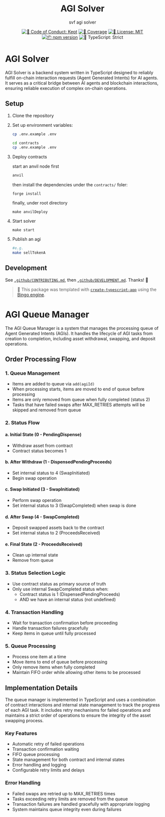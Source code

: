 <h1 align="center">AGI Solver</h1>

<p align="center">svf agi solver</p>

<p align="center">
	<a href="https://github.com/Semantic-Layer/svf-agi-solver-internal/blob/main/.github/CODE_OF_CONDUCT.md" target="_blank"><img alt="🤝 Code of Conduct: Kept" src="https://img.shields.io/badge/%F0%9F%A4%9D_code_of_conduct-kept-21bb42" /></a>
	<a href="https://codecov.io/gh/Semantic-Layer/svf-agi-solver-internal" target="_blank"><img alt="🧪 Coverage" src="https://img.shields.io/codecov/c/github/Semantic-Layer/svf-agi-solver-internal?label=%F0%9F%A7%AA%20coverage" /></a>
	<a href="https://github.com/Semantic-Layer/svf-agi-solver-internal/blob/main/LICENSE.md" target="_blank"><img alt="📝 License: MIT" src="https://img.shields.io/badge/%F0%9F%93%9D_license-MIT-21bb42.svg"></a>
	<a href="http://npmjs.com/package/svf-agi-solver-internal"><img alt="📦 npm version" src="https://img.shields.io/npm/v/svf-agi-solver-internal?color=21bb42&label=%F0%9F%93%A6%20npm" /></a>
	<img alt="💪 TypeScript: Strict" src="https://img.shields.io/badge/%F0%9F%92%AA_typescript-strict-21bb42.svg" />
</p>

# AGI Solver

AGI Solver is a backend system written in TypeScript designed to reliably fulfill on-chain interaction requests (Agent Generated Intents) for AI agents. It serves as a critical bridge between AI agents and blockchain interactions, ensuring reliable execution of complex on-chain operations.

## Setup

1. Clone the repository
2. Set up environment variables:

   ```bash
   cp .env.example .env
   ```

   ```bash
   cd contracts
   cp .env.example .env
   ```

3. Deploy contracts

   start an anvil node first

   ```bash
   anvil
   ```

   then install the dependencies under the `contracts/` foler:

   ```
   forge install
   ```

   finally, under root directory

   ```
   make anvilDeploy
   ```

4. Start solver
   ```
   make start
   ```
5. Publish an agi

   ```bash
   #e.g.
   make sellTokenA
   ```

## Development

See [`.github/CONTRIBUTING.md`](./.github/CONTRIBUTING.md), then [`.github/DEVELOPMENT.md`](./.github/DEVELOPMENT.md).
Thanks! 💖

<!-- You can remove this notice if you don't want it 🙂 no worries! -->

> 💝 This package was templated with [`create-typescript-app`](https://github.com/JoshuaKGoldberg/create-typescript-app) using the [Bingo engine](https://create.bingo).

# AGI Queue Manager

The AGI Queue Manager is a system that manages the processing queue of Agent Generated Intents (AGIs). It handles the lifecycle of AGI tasks from creation to completion, including asset withdrawal, swapping, and deposit operations.

## Order Processing Flow

### 1. Queue Management

- Items are added to queue via `add(agiId)`
- When processing starts, items are moved to end of queue before processing
- Items are only removed from queue when fully completed (status 2)
- Tasks that have failed swaps after MAX_RETRIES attempts will be skipped and removed from queue

### 2. Status Flow

#### a. Initial State (0 - PendingDispense)

- Withdraw asset from contract
- Contract status becomes 1

#### b. After Withdraw (1 - DispensedPendingProceeds)

- Set internal status to 4 (SwapInitiated)
- Begin swap operation

#### c. Swap Initiated (3 - SwapInitiated)

- Perform swap operation
- Set internal status to 3 (SwapCompleted) when swap is done

#### d. After Swap (4 - SwapCompleted)

- Deposit swapped assets back to the contract
- Set internal status to 2 (ProceedsReceived)

#### e. Final State (2 - ProceedsReceived)

- Clean up internal state
- Remove from queue

### 3. Status Selection Logic

- Use contract status as primary source of truth
- Only use internal SwapCompleted status when:
  - Contract status is 1 (DispensedPendingProceeds)
  - AND we have an internal status (not undefined)

### 4. Transaction Handling

- Wait for transaction confirmation before proceeding
- Handle transaction failures gracefully
- Keep items in queue until fully processed

### 5. Queue Processing

- Process one item at a time
- Move items to end of queue before processing
- Only remove items when fully completed
- Maintain FIFO order while allowing other items to be processed

## Implementation Details

The queue manager is implemented in TypeScript and uses a combination of contract interactions and internal state management to track the progress of each AGI task. It includes retry mechanisms for failed operations and maintains a strict order of operations to ensure the integrity of the asset swapping process.

### Key Features

- Automatic retry of failed operations
- Transaction confirmation waiting
- FIFO queue processing
- State management for both contract and internal states
- Error handling and logging
- Configurable retry limits and delays

### Error Handling

- Failed swaps are retried up to MAX_RETRIES times
- Tasks exceeding retry limits are removed from the queue
- Transaction failures are handled gracefully with appropriate logging
- System maintains queue integrity even during failures
